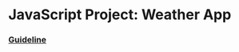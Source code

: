 # JavaScript Project: Weather App

### [Guideline](https://www.theodinproject.com/lessons/javascript-weather-app)
